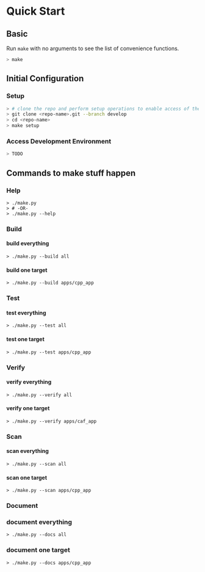 
# Quick Start

## Basic

Run `make` with no arguments to see the list of convenience functions.

``` bash
> make
```

## Initial Configuration

### Setup

``` bash
> # clone the repo and perform setup operations to enable access of the development environment
> git clone <repo-name>.git --branch develop
> cd <repo-name>
> make setup
```

### Access Development Environment

``` bash
> TODO
```

## Commands to make stuff happen

### Help

```console
> ./make.py
> # -OR-
> ./make.py --help
```

### Build

#### build everything

```console
> ./make.py --build all
```

#### build one target

```console
> ./make.py --build apps/cpp_app
```

### Test

#### test everything

```console
> ./make.py --test all
```

#### test one target

```console
> ./make.py --test apps/cpp_app
```

### Verify

#### verify everything

```console
> ./make.py --verify all
```

#### verify one target

```console
> ./make.py --verify apps/caf_app
```

### Scan

#### scan everything

```console
> ./make.py --scan all
```

#### scan one target

```console
> ./make.py --scan apps/cpp_app
```

### Document

### document everything

```console
> ./make.py --docs all
```

### document one target

```console
> ./make.py --docs apps/cpp_app
```

